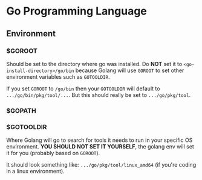 
# Go Programming Language
## Environment
### $GOROOT
Should be set to the directory where go was installed. Do **NOT** set it to `<go-install-directory>/go/bin` because Golang will use `GOROOT` to set other environment variables such as `GOTOOLDIR`.

If you set `GOROOT` to `/go/bin` then your `GOTOOLDIR` will default to `.../go/bin/pkg/tool/...`. But this should really be set to `.../go/pkg/tool`.
### $GOPATH
### $GOTOOLDIR
Where Golang will go to search for tools it needs to run in your specific OS environment. **YOU SHOULD NOT SET IT YOURSELF**, the golang env will set it for you (probably based on `GOROOT`).

It should look something like: `.../go/pkg/tool/linux_amd64` (if you're coding in a linux environment).
